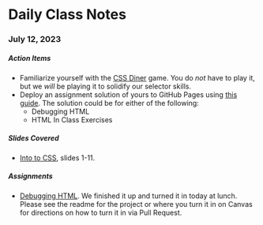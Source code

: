 # Daily Class Notes

### July 12, 2023

##### Action Items

- Familiarize yourself with the [CSS Diner](https://css-diner.netlify.app/) game. You do _not_ have to play it, but we _will_ be playing it to solidify our selector skills.
- Deploy an assignment solution of yours to GitHub Pages using [this guide](https://github.com/AnnieCannons/intro-to-programming-curriculum/blob/main/git/resources/github-pages-deployment-guide.md). The solution could be for either of the following:
  - Debugging HTML
  - HTML In Class Exercises

##### Slides Covered

- [Into to CSS](https://www.canva.com/design/DAFnIubtXC8/iFIr3Uf4Hlv4Tp80z_JLGA/edit), slides 1-11.

##### Assignments

- [Debugging HTML](https://github.com/AnnieCannons/debugging-html). We finished it up and turned it in today at lunch. Please see the readme for the project or where you turn it in on Canvas for directions on how to turn it in via Pull Request.
